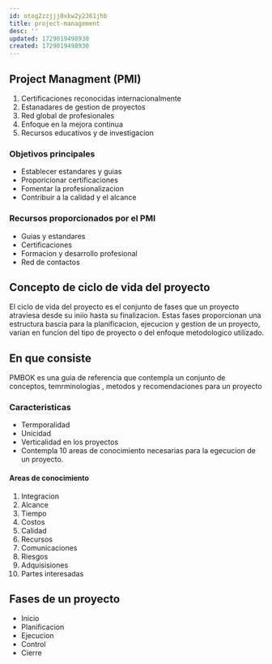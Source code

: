 ```yaml
---
id: otog2zzjjj8xkw2y2361jhb
title: project-management
desc: ''
updated: 1729019498930
created: 1729019498930
---
```

## Project Managment (PMI)
1. Certificaciones reconocidas internacionalmente
2. Estanadares de gestion de proyectos
3. Red global de profesionales
4. Enfoque en la mejora continua
5. Recursos educativos y de investigacion

### Objetivos principales
- Establecer estandares y guias
- Proporicionar certificaciones
- Fomentar la profesionalizacion
- Contribuir a la calidad y el alcance

### Recursos proporcionados por el PMI
- Guias y estandares
- Certificaciones
- Formacion y desarrollo profesional
- Red de contactos

## Concepto de ciclo de vida del proyecto
El ciclo de vida del proyecto es el conjunto de fases que un proyecto atraviesa desde su iniio hasta su finalizacion. Estas fases proporcionan una estructura bascia para la planificacion, ejecucion y gestion de un proyecto, varian en funcion del tipo de proyecto o del enfoque metodologico utilizado.

## En que consiste
PMBOK es una guia de referencia que contempla un conjunto de conceptos, temrminologias , metodos y recomendaciones para un proyecto

### Caracteristicas
- Termporalidad
- Unicidad
- Verticalidad en los proyectos
- Contempla 10 areas de conocimiento necesarias para la egecucion de un proyecto.

#### Areas de conocimiento
1. Integracion
2. Alcance
3. Tiempo
4. Costos
5. Calidad
6. Recursos
7. Comunicaciones
8. Riesgos
9. Adquisisiones
10. Partes interesadas

## Fases de un proyecto
- Inicio
- Planificacion
- Ejecucion
- Control
- Cierre
